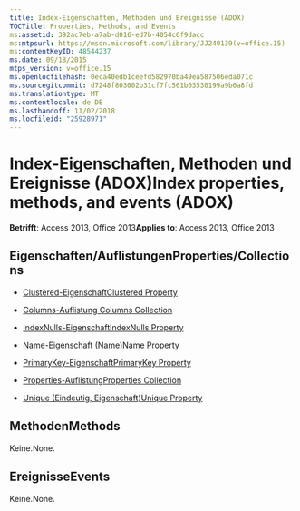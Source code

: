 ```yaml
---
title: Index-Eigenschaften, Methoden und Ereignisse (ADOX)
TOCTitle: Properties, Methods, and Events
ms:assetid: 392ac7eb-a7ab-d016-ed7b-4054c6f9dacc
ms:mtpsurl: https://msdn.microsoft.com/library/JJ249139(v=office.15)
ms:contentKeyID: 48544237
ms.date: 09/18/2015
mtps_version: v=office.15
ms.openlocfilehash: 0eca40edb1ceefd582970ba49ea587506eda071c
ms.sourcegitcommit: d7248f803002b31cf7fc561b03530199a9b0a8fd
ms.translationtype: MT
ms.contentlocale: de-DE
ms.lasthandoff: 11/02/2018
ms.locfileid: "25928971"
---
```

# <a name="index-properties-methods-and-events-adox"></a><span data-ttu-id="0d479-102">Index-Eigenschaften, Methoden und Ereignisse (ADOX)</span><span class="sxs-lookup"><span data-stu-id="0d479-102">Index properties, methods, and events (ADOX)</span></span>


<span data-ttu-id="0d479-103">**Betrifft**: Access 2013, Office 2013</span><span class="sxs-lookup"><span data-stu-id="0d479-103">**Applies to**: Access 2013, Office 2013</span></span>

## <a name="propertiescollections"></a><span data-ttu-id="0d479-104">Eigenschaften/Auflistungen</span><span class="sxs-lookup"><span data-stu-id="0d479-104">Properties/Collections</span></span>

- [<span data-ttu-id="0d479-105">Clustered-Eigenschaft</span><span class="sxs-lookup"><span data-stu-id="0d479-105">Clustered Property</span></span>](clustered-property-adox.md)

- [<span data-ttu-id="0d479-106">Columns-Auflistung </span><span class="sxs-lookup"><span data-stu-id="0d479-106">Columns Collection</span></span>](columns-collection-adox.md)

- [<span data-ttu-id="0d479-107">IndexNulls-Eigenschaft</span><span class="sxs-lookup"><span data-stu-id="0d479-107">IndexNulls Property</span></span>](indexnulls-property-adox.md)

- [<span data-ttu-id="0d479-108">Name-Eigenschaft (Name)</span><span class="sxs-lookup"><span data-stu-id="0d479-108">Name Property</span></span>](name-property-adox.md)

- [<span data-ttu-id="0d479-109">PrimaryKey-Eigenschaft</span><span class="sxs-lookup"><span data-stu-id="0d479-109">PrimaryKey Property</span></span>](primarykey-property-adox.md)

- [<span data-ttu-id="0d479-110">Properties-Auflistung</span><span class="sxs-lookup"><span data-stu-id="0d479-110">Properties Collection</span></span>](properties-collection-ado.md)

- [<span data-ttu-id="0d479-111">Unique (Eindeutig, Eigenschaft)</span><span class="sxs-lookup"><span data-stu-id="0d479-111">Unique Property</span></span>](unique-property-adox.md)

## <a name="methods"></a><span data-ttu-id="0d479-112">Methoden</span><span class="sxs-lookup"><span data-stu-id="0d479-112">Methods</span></span>

<span data-ttu-id="0d479-113">Keine.</span><span class="sxs-lookup"><span data-stu-id="0d479-113">None.</span></span>

## <a name="events"></a><span data-ttu-id="0d479-114">Ereignisse</span><span class="sxs-lookup"><span data-stu-id="0d479-114">Events</span></span>

<span data-ttu-id="0d479-115">Keine.</span><span class="sxs-lookup"><span data-stu-id="0d479-115">None.</span></span>

